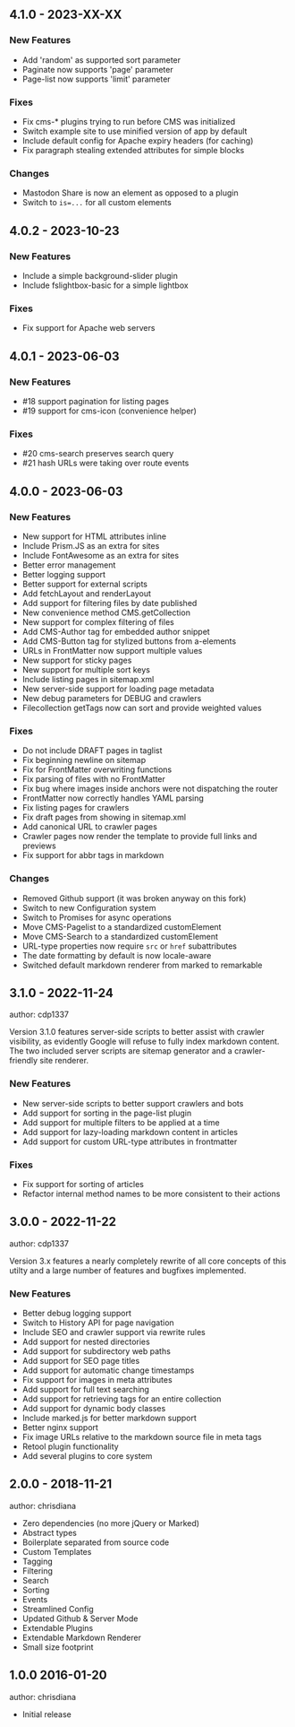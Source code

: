 ## 4.1.0 - 2023-XX-XX

### New Features

* Add 'random' as supported sort parameter
* Paginate now supports 'page' parameter
* Page-list now supports 'limit' parameter

### Fixes

* Fix cms-* plugins trying to run before CMS was initialized
* Switch example site to use minified version of app by default
* Include default config for Apache expiry headers (for caching)
* Fix paragraph stealing extended attributes for simple blocks

### Changes

* Mastodon Share is now an element as opposed to a plugin
* Switch to `is=...` for all custom elements


## 4.0.2 - 2023-10-23

### New Features

* Include a simple background-slider plugin
* Include fslightbox-basic for a simple lightbox

### Fixes

* Fix support for Apache web servers


## 4.0.1 - 2023-06-03

### New Features

* #18 support pagination for listing pages
* #19 support for cms-icon (convenience helper)

### Fixes

* #20 cms-search preserves search query
* #21 hash URLs were taking over route events


## 4.0.0 - 2023-06-03

### New Features

* New support for HTML attributes inline
* Include Prism.JS as an extra for sites
* Include FontAwesome as an extra for sites
* Better error management
* Better logging support
* Better support for external scripts
* Add fetchLayout and renderLayout
* Add support for filtering files by date published
* New convenience method CMS.getCollection
* New support for complex filtering of files
* Add CMS-Author tag for embedded author snippet
* Add CMS-Button tag for stylized buttons from a-elements
* URLs in FrontMatter now support multiple values
* New support for sticky pages
* New support for multiple sort keys
* Include listing pages in sitemap.xml
* New server-side support for loading page metadata
* New debug parameters for DEBUG and crawlers
* Filecollection getTags now can sort and provide weighted values


### Fixes

* Do not include DRAFT pages in taglist
* Fix beginning newline on sitemap
* Fix for FrontMatter overwriting functions
* Fix parsing of files with no FrontMatter
* Fix bug where images inside anchors were not dispatching the router
* FrontMatter now correctly handles YAML parsing
* Fix listing pages for crawlers
* Fix draft pages from showing in sitemap.xml
* Add canonical URL to crawler pages
* Crawler pages now render the template to provide full links and previews
* Fix support for abbr tags in markdown


### Changes

* Removed Github support (it was broken anyway on this fork)
* Switch to new Configuration system
* Switch to Promises for async operations
* Move CMS-Pagelist to a standardized customElement
* Move CMS-Search to a standardized customElement
* URL-type properties now require `src` or `href` subattributes
* The date formatting by default is now locale-aware
* Switched default markdown renderer from marked to remarkable


## 3.1.0 - 2022-11-24

author: cdp1337

Version 3.1.0 features server-side scripts to better assist with crawler visibility, as evidently Google will refuse to fully index markdown content.
The two included server scripts are sitemap generator and a crawler-friendly site renderer.

### New Features

* New server-side scripts to better support crawlers and bots
* Add support for sorting in the page-list plugin
* Add support for multiple filters to be applied at a time
* Add support for lazy-loading markdown content in articles
* Add support for custom URL-type attributes in frontmatter

### Fixes

* Fix support for sorting of articles
* Refactor internal method names to be more consistent to their actions


## 3.0.0 - 2022-11-22

author: cdp1337

Version 3.x features a nearly completely rewrite of all core concepts of this utilty and a large number of features and bugfixes implemented.

### New Features

* Better debug logging support
* Switch to History API for page navigation
* Include SEO and crawler support via rewrite rules
* Add support for nested directories
* Add support for subdirectory web paths
* Add support for SEO page titles
* Add support for automatic change timestamps
* Fix support for images in meta attributes
* Add support for full text searching
* Add support for retrieving tags for an entire collection
* Add support for dynamic body classes
* Include marked.js for better markdown support
* Better nginx support
* Fix image URLs relative to the markdown source file in meta tags
* Retool plugin functionality
* Add several plugins to core system


## 2.0.0 - 2018-11-21

author: chrisdiana

* Zero dependencies (no more jQuery or Marked)
* Abstract types
* Boilerplate separated from source code
* Custom Templates
* Tagging
* Filtering
* Search
* Sorting
* Events
* Streamlined Config
* Updated Github & Server Mode
* Extendable Plugins
* Extendable Markdown Renderer
* Small size footprint


## 1.0.0 2016-01-20

author: chrisdiana

* Initial release